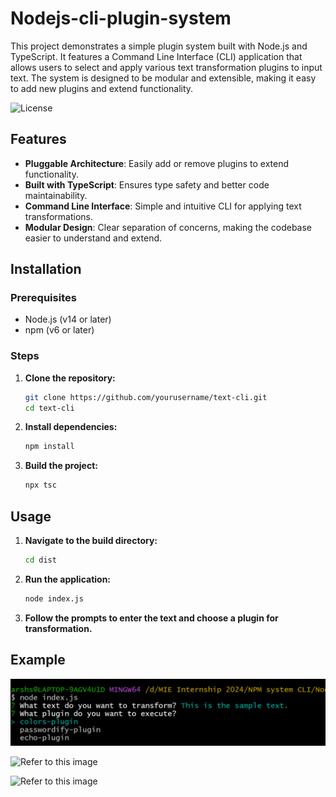 # Nodejs-cli-plugin-system
This project demonstrates a simple plugin system built with Node.js and TypeScript. It features a Command Line Interface (CLI) application that allows users to select and apply various text transformation plugins to input text. The system is designed to be modular and extensible, making it easy to add new plugins and extend functionality.

![License](https://img.shields.io/badge/license-MIT-green)

## Features

- **Pluggable Architecture**: Easily add or remove plugins to extend functionality.
- **Built with TypeScript**: Ensures type safety and better code maintainability.
- **Command Line Interface**: Simple and intuitive CLI for applying text transformations.
- **Modular Design**: Clear separation of concerns, making the codebase easier to understand and extend.

## Installation

### Prerequisites

- Node.js (v14 or later)
- npm (v6 or later)

### Steps

1. **Clone the repository:**

    ```bash
    git clone https://github.com/yourusername/text-cli.git
    cd text-cli
    ```

2. **Install dependencies:**

    ```bash
    npm install
    ```

3. **Build the project:**

    ```bash
    npx tsc
    ```

## Usage

1. **Navigate to the build directory:**

    ```bash
    cd dist
    ```

2. **Run the application:**

    ```bash
    node index.js
    ```

3. **Follow the prompts to enter the text and choose a plugin for transformation.**

## Example
![Refer to this image](images/img1.png)

![Refer to this image](images/image1.png)

![Refer to this image](images/image1.png)





